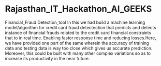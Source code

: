 # Rajasthan_IT_Hackathon_AI_GEEKS
Financial_Fraud Detection_tool
In this we had build a machine learning model/algorithm for credit card fraud detectection that predicts and detects instance of financial frauds related to the credit card financial constraints that to in real time. Enabling faster response time and reducing losses.Here, we have provided one part of the same wherein the accuracy of training data and testing data is way too close which gives us accurate prediction. Moreover, this could be built with many other complex variations so as to increase its productivity in the near future.

